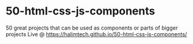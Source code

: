 # 50-html-css-js-components
50 great projects that can be used as components or parts of bigger projects
Live @ https://halimtech.github.io/50-html-css-js-components/
